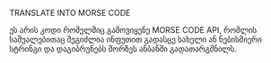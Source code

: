 TRANSLATE INTO MORSE CODE

ეს არის კოდი რომელშიც გამოვიყენე MORSE CODE API, რომლის საშუალებითაც შეგიძლია ინფუთით გადასცე სახელი ან ნებისმიერი სტრინგი და დაგიბრუნებს მორზეს ანბანში გადათარგმნილს.
